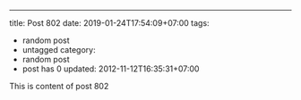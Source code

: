 ---
title: Post 802
date: 2019-01-24T17:54:09+07:00
tags:
  - random post
  - untagged
category:
  - random post
  - post has 0
updated: 2012-11-12T16:35:31+07:00

This is content of post 802